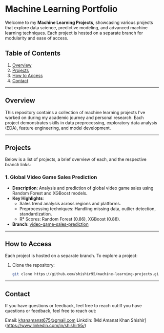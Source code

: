 # Machine Learning Portfolio

Welcome to my **Machine Learning Projects**, showcasing various projects that explore data science, predictive modeling, and advanced machine learning techniques. Each project is hosted on a separate branch for modularity and ease of access.

## Table of Contents

1. [Overview](#overview)
2. [Projects](#projects)
3. [How to Access](#how-to-access)
4. [Contact](#contact)

---

## Overview

This repository contains a collection of machine learning projects I’ve worked on during my academic journey and personal research. Each project demonstrates skills in data preprocessing, exploratory data analysis (EDA), feature engineering, and model development.

---

## Projects

Below is a list of projects, a brief overview of each, and the respective branch links:

### 1. **Global Video Game Sales Prediction**

- **Description**: Analysis and prediction of global video game sales using Random Forest and XGBoost models.
- **Key Highlights**:
  - Sales trend analysis across regions and platforms.
  - Preprocessing techniques: Handling missing data, outlier detection, standardization.
  - R² Scores: Random Forest (0.86), XGBoost (0.88).
- **Branch**: [video-game-sales-prediction](https://github.com/yourusername/machine-learning-portfolio/tree/video-game-sales-prediction)

---

## How to Access

Each project is hosted on a separate branch. To explore a project:

1. Clone the repository:
   ```bash
   git clone https://github.com/shishir95/machine-learning-projects.git
   ```

---

## Contact

If you have questions or feedback, feel free to reach out:If you have questions or feedback, feel free to reach out:

Email: khanamanat675@gmail.com
Linkdin: [Md Amanat Khan Shishir] (https://www.linkedin.com/in/shishir95/)
